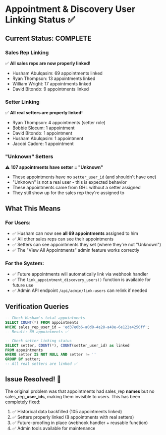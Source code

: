 # Appointment & Discovery User Linking Status ✅

## Current Status: COMPLETE

### Sales Rep Linking
✅ **All sales reps are now properly linked!**
- Husham Abulqasim: 69 appointments linked
- Ryan Thompson: 13 appointments linked  
- William Wright: 17 appointments linked
- David Bitondo: 9 appointments linked

### Setter Linking
✅ **All real setters are properly linked!**
- Ryan Thompson: 4 appointments (setter role)
- Bobbie Slocum: 1 appointment
- David Bitondo: 1 appointment
- Husham Abulqasim: 1 appointment
- Jacobi Cadore: 1 appointment

### "Unknown" Setters
⚠️ **107 appointments have setter = "Unknown"**
- These appointments have no `setter_user_id` (and shouldn't have one)
- "Unknown" is not a real user - this is expected behavior
- These appointments came from GHL without a setter assigned
- They still show up for the sales rep they're assigned to

## What This Means

### For Users:
- ✅ Husham can now see **all 69 appointments** assigned to him
- ✅ All other sales reps can see their appointments
- ✅ Setters can see appointments they set (where they're not "Unknown")
- ✅ The "View All Appointments" admin feature works correctly

### For the System:
- ✅ Future appointments will automatically link via webhook handler
- ✅ The `link_appointment_discovery_users()` function is available for future use
- ✅ Admin API endpoint `/api/admin/link-users` can relink if needed

## Verification Queries

```sql
-- Check Husham's total appointments
SELECT COUNT(*) FROM appointments 
WHERE sales_rep_user_id = 'ed37e0b6-a0d8-4e28-a48e-6e122a4250ff';
-- Result: 69 appointments ✅

-- Check setter linking status
SELECT setter, COUNT(*), COUNT(setter_user_id) as linked
FROM appointments
WHERE setter IS NOT NULL AND setter != ''
GROUP BY setter;
-- All real setters are linked ✅
```

## Issue Resolved! 🎉

The original problem was that appointments had sales_rep **names** but no sales_rep_**user_ids**, making them invisible to users. This has been completely fixed:

1. ✅ Historical data backfilled (105 appointments linked)
2. ✅ Setters properly linked (8 appointments with real setters)
3. ✅ Future-proofing in place (webhook handler + reusable function)
4. ✅ Admin tools available for maintenance


